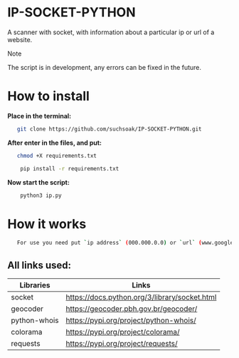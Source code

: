 # IP-SOCKET-PYTHON

A scanner with socket, with information about a particular ip or url of a website.

>[!NOTE]
> The script is in development, any errors can be fixed in the future.

# How to install

**Place in the terminal:**

```sh
   git clone https://github.com/suchsoak/IP-SOCKET-PYTHON.git
```
**After enter in the files, and put:**

```sh
   chmod +X requirements.txt
```

```sh
    pip install -r requirements.txt
```

**Now start the script:**

```sh
    python3 ip.py
```

# How it works

```sh
   For use you need put `ip address` (000.000.0.0) or `url` (www.google.com)
```
## All links used:

| Libraries |  Links |
| ------ | ------ |
| socket | https://docs.python.org/3/library/socket.html
| geocoder |  https://geocoder.pbh.gov.br/geocoder/
| python-whois | https://pypi.org/project/python-whois/
| colorama | https://pypi.org/project/colorama/
| requests | https://pypi.org/project/requests/


